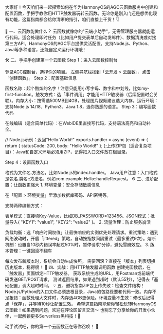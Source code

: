 大家好！今天咱们来一起探索如何在华为HarmonyOS的AGC云函数服务中创建和配置函数，手把手教你用HTTP触发器玩转云函数。无论你是刚入门还是想优化现有功能，这篇指南都会给你清晰的指引，咱们直接上干货！👇

🌟 一、云函数能做什么？
云函数就像你的"云端小助手"，无需管理服务器就能运行代码。适合处理即时任务（比如用户提交表单后自动发邮件）、数据清洗或对接第三方API。HarmonyOS的AGC平台提供灵活配置，支持Node.js、Python、Java等多种语言，还能自定义运行环境哦！

🛠️ 二、手把手创建第一个云函数
​​Step 1：进入云函数控制台​​

登录AGC控制台，选择你的项目。
左侧导航栏找到「云开发 > 云函数」，点击「创建函数」。
​​Step 2：配置基础信息​​

​​函数名称​​：起个酷炫的名字！注意只能用小写字母、数字和中划线，比如my-first-function。
​​触发方式​​：选「事件调用」才能用HTTP触发器（后续配置时会关联）。
​​内存大小​​：按需选500MB到4GB，处理图片视频建议选大内存。
​​运行环境​​：支持Node.js 14/18、Python3、Java 1.8，选你熟悉的语言。
​​Step 3：编写函数代码​​

​​在线编辑​​（适合简单代码）：在WebIDE里直接写代码，支持语法高亮和自动补全。

// Node.js示例：返回"Hello World!"
exports.handler = async (event) => {
  return { statusCode: 200, body: "Hello World!" };
};
​​上传ZIP包​​（适合复杂项目）：Java和自定义环境必须用ZIP，记得把入口文件放在根目录。

​​Step 4：设置函数入口​​

格式为文件名.方法名，比如Node.js的index.handler。
Java用户注意：入口格式是包名.类名::方法名，例如com.example.Hello::handleRequest。
⚙️ 三、进阶配置：让函数更强大
​​1. 环境变量：安全存储敏感信息​​

在「配置 > 环境变量」里添加数据库密码、API密钥等。

支持两种编辑方式：

​​表单模式​​：直接填Key-Value，比如DB_PASSWORD=123456。
​​JSON模式​​：批量导入{ "KEY1": "value1", "KEY2": "value2" }。
​​2. 流量治理：防止服务崩溃​​

​​负载均衡​​：选「响应时间权值」让最快响应的实例优先处理请求。
​​重试策略​​：遇到网络波动时，开启「jittered」策略，自动按指数间隔重试（最多重试9次）。
​​熔断机制​​：设置当10秒内错误率超过50%时，暂停请求1分钟，避免雪崩效应。
​​3. 版本管理：一键回滚不翻车​​

每次发布新版本时，系统会自动生成快照。
需要回滚？直接在「版本」列表切换历史版本，稳得很！
🚀 四、实战：用HTTP触发器调用函数
创建完函数后，在「触发器」页面绑定HTTP触发器。
获取系统生成的URL，用Postman或前端代码发送GET/POST请求。
测试返回结果，如果遇到超时（默认55秒），记得去「基础配置」调大超时时间。
💡 五、避坑指南
​​ZIP包上传失败​​：检查文件结构！Node.js/Python的入口文件必须放根目录，Java的包路径要和代码一致。
​​内存不足报错​​：函数处理大文件时，内存选4GB更保险。
​​环境变量不生效​​：修改后记得点「保存」，并等待10秒让配置生效。
希望这篇指南能帮你轻松玩转HarmonyOS云函数！如果遇到问题，欢迎在评论区留言交流～ 也别忘了分享给你的开发小伙伴，一起解锁更多Serverless黑科技！🎉

​​动手试试吧，你的第一个云函数正在等你召唤！​​ 🚀